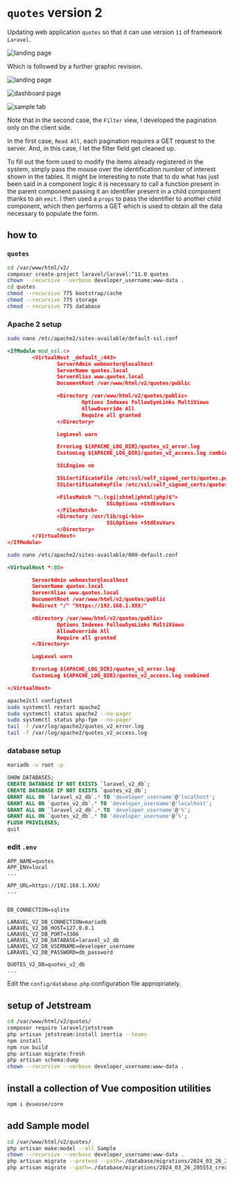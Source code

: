 # `quotes` version 2

Updating web application `quotes` so that it can use version `11` of framework `Laravel`.

![landing page](screenshots/quotes_v2_landing_page.png)

Which is followed by a further graphic revision.

![landing page](screenshots/quotes_landing_page.png)

![dashboard page](screenshots/quotes_dashboard_page.png)

![sample tab](screenshots/sample_tab.png)

Note that in the second case, the `Filter` view, I developed the pagination only on the client side.

In the first case, `Read All`, each pagination requires a GET request to the server. And, in this case, I let the filter field get cleaned up.

To fill out the form used to modify the items already registered in the system, simply pass the mouse over the identification number of interest shown in the tables.
It might be interesting to note that to do what has just been said in a component logic it is necessary to call a function present in the parent component passing it an identifier present in a child component thanks to an `emit`.
I then used a `props` to pass the identifier to another child component, which then performs a GET which is used to obtain all the data necessary to populate the form.

## how to

### `quotes`

```bash
cd /var/www/html/v2/
composer create-project laravel/laravel:^11.0 quotes
chown --recursive --verbose developer_username:www-data .
cd quotes
chmod --recursive 775 bootstrap/cache
chmod --recursive 775 storage
chmod --recursive 775 database
```

### Apache 2 setup

```bash
sudo nano /etc/apache2/sites-available/default-ssl.conf
```

```xml
<IfModule mod_ssl.c>
        <VirtualHost _default_:443>
                ServerAdmin webmaster@localhost
                ServerName quotes.local
                ServerAlias www.quotes.local
                DocumentRoot /var/www/html/v2/quotes/public

                <Directory /var/www/html/v2/quotes/public>
                        Options Indexes FollowSymLinks MultiViews
                        AllowOverride All
                        Require all granted
                </Directory>

                LogLevel warn

                ErrorLog ${APACHE_LOG_DIR}/quotes_v2_error.log
                CustomLog ${APACHE_LOG_DIR}/quotes_v2_access.log combined

                SSLEngine on

                SSLCertificateFile /etc/ssl/self_signed_certs/quotes.pem
                SSLCertificateKeyFile /etc/ssl/self_signed_certs/quotes.key

                <FilesMatch "\.(cgi|shtml|phtml|php)$">
                                SSLOptions +StdEnvVars
                </FilesMatch>
                <Directory /usr/lib/cgi-bin>
                                SSLOptions +StdEnvVars
                </Directory>
        </VirtualHost>
</IfModule>
```

```bash
sudo nano /etc/apache2/sites-available/000-default.conf
```

```xml
<VirtualHost *:80>

        ServerAdmin webmaster@localhost
        ServerName quotes.local
        ServerAlias www.quotes.local
        DocumentRoot /var/www/html/v2/quotes/public
        Redirect "/" "https://192.168.1.XXX/"

        <Directory /var/www/html/v2/quotes/public>
                Options Indexes FollowSymLinks MultiViews
                AllowOverride All
                Require all granted
        </Directory>

        LogLevel warn

        ErrorLog ${APACHE_LOG_DIR}/quotes_v2_error.log
        CustomLog ${APACHE_LOG_DIR}/quotes_v2_access.log combined

</VirtualHost>
```

```bash
apache2ctl configtest
sudo systemctl restart apache2
sudo systemctl status apache2 --no-pager
sudo systemctl status php-fpm --no-pager
tail -f /var/log/apache2/quotes_v2_error.log
tail -f /var/log/apache2/quotes_v2_access.log
```

### database setup

```bash
mariadb -u root -p
```

```sql
SHOW DATABASES;
CREATE DATABASE IF NOT EXISTS `laravel_v2_db`;
CREATE DATABASE IF NOT EXISTS `quotes_v2_db`;
GRANT ALL ON `laravel_v2_db`.* TO 'developer_username'@'localhost';
GRANT ALL ON `quotes_v2_db`.* TO 'developer_username'@'localhost';
GRANT ALL ON `laravel_v2_db`.* TO 'developer_username'@'%';
GRANT ALL ON `quotes_v2_db`.* TO 'developer_username'@'%';
FLUSH PRIVILEGES;
quit
```

### edit `.env`

```text
APP_NAME=quotes
APP_ENV=local
...

APP_URL=https://192.168.1.XXX/
...


DB_CONNECTION=sqlite

LARAVEL_V2_DB_CONNECTION=mariadb
LARAVEL_V2_DB_HOST=127.0.0.1
LARAVEL_V2_DB_PORT=3306
LARAVEL_V2_DB_DATABASE=laravel_v2_db
LARAVEL_V2_DB_USERNAME=developer_username
LARAVEL_V2_DB_PASSWORD=db_password

QUOTES_V2_DB=quotes_v2_db
...
```

Edit the `config/database.php` configuration file appropriately.

## setup of Jetstream

```bash
cd /var/www/html/v2/quotes/
composer require laravel/jetstream
php artisan jetstream:install inertia --teams
npm install
npm run build
php artisan migrate:fresh
php artisan schema:dump
chown --recursive --verbose developer_username:www-data .
```

## install a collection of Vue composition utilities

```bash
npm i @vueuse/core
```

## add Sample model

```bash
cd /var/www/html/v2/quotes/
php artisan make:model --all Sample
chown --recursive --verbose developer_username:www-data .
php artisan migrate --pretend --path=./database/migrations/2024_03_26_205553_create_samples_table.php
php artisan migrate --path=./database/migrations/2024_03_26_205553_create_samples_table.php
```
